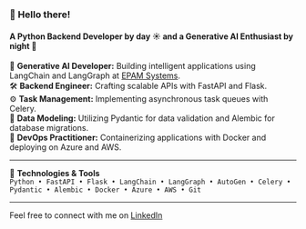 ### 👋 Hello there!  
#### A Python Backend Developer by day ☀️ and a Generative AI Enthusiast by night 🌙

🧠 **Generative AI Developer:** Building intelligent applications using LangChain and LangGraph at [EPAM Systems](https://www.epam.com).  
🛠️ **Backend Engineer:** Crafting scalable APIs with FastAPI and Flask.  
⚙️ **Task Management:** Implementing asynchronous task queues with Celery.  
🧩 **Data Modeling:** Utilizing Pydantic for data validation and Alembic for database migrations.  
🐳 **DevOps Practitioner:** Containerizing applications with Docker and deploying on Azure and AWS.  

---

🔧 **Technologies & Tools**  
``Python • FastAPI • Flask • LangChain • LangGraph • AutoGen • Celery • Pydantic • Alembic • Docker • Azure • AWS • Git``  

---
Feel free to connect with me on [LinkedIn](https://www.linkedin.com/in/dinesh106)

